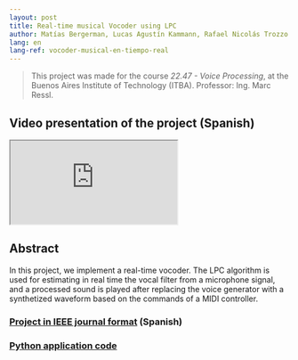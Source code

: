 ```yaml
---
layout: post
title: Real-time musical Vocoder using LPC
author: Matías Bergerman, Lucas Agustín Kammann, Rafael Nicolás Trozzo
lang: en
lang-ref: vocoder-musical-en-tiempo-real
---
```


> This project was made for the course *22.47 - Voice Processing*, at the Buenos Aires Institute of Technology (ITBA). Professor: Ing. Marc Ressl.

## Video presentation of the project (Spanish)

<div class="video-wrap">
  <div class="video-container">
    <iframe src="https://www.youtube.com/embed/WvF8JJHSznA"></iframe>
  </div>
</div>

## Abstract
In this project, we implement a real-time vocoder. The LPC algorithm is used for estimating in real time the vocal filter from a microphone signal, and a processed sound is played after replacing the voice generator with a synthetized waveform based on the commands of a MIDI controller.

### [Project in IEEE journal format](https://github.com/Kammann123/vocoder/blob/main/doc/vocoder_report.pdf) (Spanish)

### [Python application code](https://github.com/Kammann123/vocoder/tree/main/src)
